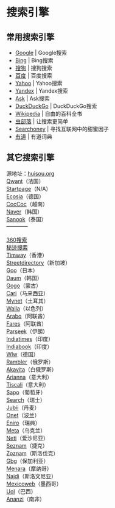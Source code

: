 # 搜索引擎

## 常用搜索引擎

- [Google](https://www.google.com) | Google搜索
- [Bing](https://www.bing.com/) | Bing搜索
- [搜狗](https://www.sogou.com/) | 搜狗搜索
- [百度](https://www.baidu.com/) | 百度搜索
- [Yahoo](https://www.yahoo.com/) | Yahoo搜索
- [Yandex](https://www.yandex.com/) | Yandex搜索
- [Ask](https://www.ask.com/) | Ask搜索
- [DuckDuckGo](https://duckduckgo.com/) | DuckDuckGo搜索
- [Wikipedia](https://www.wikipedia.org/) | 自由的百科全书
- [虫部落](https://www.chongbuluo.com/) | 让搜索更简单
- [Searchoney](https://www.searchoney.com/) | 寻找互联网中的甜蜜因子
- [有道](http://www.youdao.com/) | 有道词典

## 其它搜索引擎

源地址：<a href="http://www.huisou.org/worldso.html" target="_blank">huisou.org</a>
<br><a href="https://www.qwant.com/" target="_blank">Qwant</a>（法国）
<br><a href="https://www.startpage.com/" target="_blank">Startpage</a>（N/A）
<br><a href="https://www.ecosia.org/" target="_blank">Ecosia</a>（德国）
<br><a href="https://coccoc.com/" target="_blank">CocCoc</a>（越南）
<br><a href="https://www.naver.com/" target="_blank">Naver</a>（韩国）
<br><a href="https://www.sanook.com/" target="_blank">Sanook</a>（泰国）  
————  
<br><a href="https://www.so.com/" target="_blank">360搜索</a>
<br><a href="https://mijisou.com/" target="_blank">秘迹搜索</a>
<br><a href="http://www.timway.com/" target="_blank">Timway</a>（香港）
<br><a href="https://www.streetdirectory.com/" target="_blank">Streetdirectory</a>（新加坡）
<br><a href="https://www.goo.ne.jp/" target="_blank">Goo</a>（日本）
<br><a href="https://www.daum.net/" target="_blank">Daum</a>（韩国）
<br><a href="https://gogo.mn/" target="_blank">Gogo</a>（蒙古）
<br><a href="https://www.cari.com.my/" target="_blank">Cari</a>（马来西亚）
<br><a href="http://www.mynet.com/" target="_blank">Mynet</a>（土耳其）
<br><a href="https://www.walla.co.il/" target="_blank">Walla</a>（以色列）
<br><a href="http://www.arabo.com/" target="_blank">Arabo</a>（阿联酋）
<br><a href="https://fares.net/" target="_blank">Fares</a>（阿联酋）
<br><a href="http://parseek.com/" target="_blank">Parseek</a>（伊朗）
<br><a href="https://www.indiatimes.com/" target="_blank">Indiatimes</a>（印度）
<br><a href="https://www.indiabook.com/" target="_blank">Indiabook</a>（印度）
<br><a href="https://www.wlw.de/" target="_blank">Wlw</a>（德国）
<br><a href="https://www.rambler.ru/" target="_blank">Rambler</a>（俄罗斯）
<br><a href="https://akavita.com/" target="_blank">Akavita</a>（白俄罗斯）
<br><a href="http://arianna.libero.it/" target="_blank">Arianna</a>（意大利）
<br><a href="https://www.tiscali.it/" target="_blank">Tiscali</a>（意大利）
<br><a href="https://www.sapo.pt/" target="_blank">Sapo</a>（葡萄牙）
<br><a href="https://www.search.ch/" target="_blank">Search</a>（瑞士）
<br><a href="http://www.jubii.dk/" target="_blank">Jubii</a>（丹麦）
<br><a href="https://www.onet.pl/" target="_blank">Onet</a>（波兰）
<br><a href="https://www.eniro.se/" target="_blank">Eniro</a>（瑞典）
<br><a href="https://meta.ua/" target="_blank">Meta</a>（乌克兰）
<br><a href="http://www.neti.ee/" target="_blank">Neti</a>（爱沙尼亚）
<br><a href="http://www.seznam.cz/" target="_blank">Seznam</a>（捷克）
<br><a href="http://www.zoznam.sk/" target="_blank">Zoznam</a>（斯洛伐克）
<br><a href="https://www.gbg.bg/" target="_blank">Gbg</a>（保加利亚）
<br><a href="http://www.menara.ma/" target="_blank">Menara</a>（摩纳哥）
<br><a href="http://www.najdi.si/" target="_blank">Najdi</a>（斯洛文尼亚）
<br><a href="http://www.mexicoweb.com/" target="_blank">Mexicoweb</a>（墨西哥）
<br><a href="https://www.uol.com/" target="_blank">Uol</a>（巴西）
<br><a href="http://www.ananzi.co.za/" target="_blank">Ananzi</a>（南非）